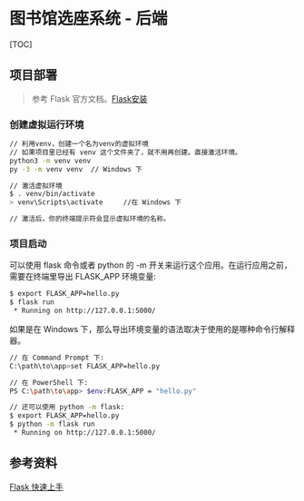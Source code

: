 # 图书馆选座系统 - 后端

[TOC]

## 项目部署

> 参考 Flask 官方文档。[Flask安装](https://dormousehole.readthedocs.io/en/latest/installation.html)

### 创建虚拟运行环境

```bash
// 利用venv，创建一个名为venv的虚拟环境
// 如果项目里已经有 venv 这个文件夹了，就不用再创建。直接激活环境。
python3 -m venv venv
py -3 -m venv venv  // Windows 下

// 激活虚拟环境
$ . venv/bin/activate
> venv\Scripts\activate     //在 Windows 下

// 激活后，你的终端提示符会显示虚拟环境的名称。
```

### 项目启动

可以使用 flask 命令或者 python 的 -m 开关来运行这个应用。在运行应用之前，需要在终端里导出 FLASK_APP 环境变量:

```bash
$ export FLASK_APP=hello.py
$ flask run
 * Running on http://127.0.0.1:5000/
```

如果是在 Windows 下，那么导出环境变量的语法取决于使用的是哪种命令行解释器。 

```bash
// 在 Command Prompt 下:
C:\path\to\app>set FLASK_APP=hello.py

// 在 PowerShell 下:
PS C:\path\to\app> $env:FLASK_APP = "hello.py"

// 还可以使用 python -m flask:
$ export FLASK_APP=hello.py
$ python -m flask run
 * Running on http://127.0.0.1:5000/
```

## 参考资料
[Flask 快速上手](https://dormousehole.readthedocs.io/en/latest/quickstart.html#id2)
